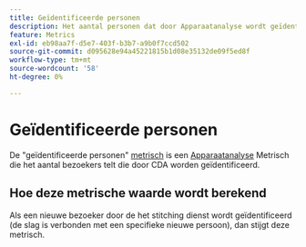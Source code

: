 ```yaml
---
title: Geïdentificeerde personen
description: Het aantal personen dat door Apparaatanalyse wordt geïdentificeerd.
feature: Metrics
exl-id: eb98aa7f-d5e7-403f-b3b7-a9b0f7ccd502
source-git-commit: d095628e94a45221815b1d08e35132de09f5ed8f
workflow-type: tm+mt
source-wordcount: '58'
ht-degree: 0%

---
```


# Geïdentificeerde personen

De &quot;geïdentificeerde personen&quot; [metrisch](overview.md) is een [Apparaatanalyse](../cda/overview.md) Metrisch die het aantal bezoekers telt die door CDA worden geïdentificeerd.

## Hoe deze metrische waarde wordt berekend

Als een nieuwe bezoeker door de het stitching dienst wordt geïdentificeerd (de slag is verbonden met een specifieke nieuwe persoon), dan stijgt deze metrisch.
